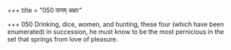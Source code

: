 +++
title = "050 पानम् अक्षाः"

+++
050	Drinking, dice, women, and hunting, these four (which have been enumerated) in succession, he must know to be the most pernicious in the set that springs from love of pleasure.